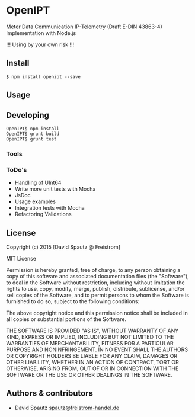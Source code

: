 # OpenIPT

Meter Data Communication IP-Telemetry (Draft E-DIN 43863-4) Implementation with Node.js

!!! Using by your own risk !!!

## Install

```
$ npm install openipt --save
```

## Usage



## Developing

```
OpenIPT$ npm install
OpenIPT$ grunt build
OpenIPT$ grunt test

```

### Tools

### ToDo's

* Handling of UInt64
* Write more unit tests with Mocha
* JsDoc
* Usage examples
* Integration tests with Mocha
* Refactoring Validations

## License

Copyright (c) 2015 [David Spautz @ Freistrom]

MIT License

Permission is hereby granted, free of charge, to any person obtaining
a copy of this software and associated documentation files (the
"Software"), to deal in the Software without restriction, including
without limitation the rights to use, copy, modify, merge, publish,
distribute, sublicense, and/or sell copies of the Software, and to
permit persons to whom the Software is furnished to do so, subject to
the following conditions:

The above copyright notice and this permission notice shall be
included in all copies or substantial portions of the Software.

THE SOFTWARE IS PROVIDED "AS IS", WITHOUT WARRANTY OF ANY KIND,
EXPRESS OR IMPLIED, INCLUDING BUT NOT LIMITED TO THE WARRANTIES OF
MERCHANTABILITY, FITNESS FOR A PARTICULAR PURPOSE AND
NONINFRINGEMENT. IN NO EVENT SHALL THE AUTHORS OR COPYRIGHT HOLDERS BE
LIABLE FOR ANY CLAIM, DAMAGES OR OTHER LIABILITY, WHETHER IN AN ACTION
OF CONTRACT, TORT OR OTHERWISE, ARISING FROM, OUT OF OR IN CONNECTION
WITH THE SOFTWARE OR THE USE OR OTHER DEALINGS IN THE SOFTWARE.


## Authors & contributors

* David Spautz <spautz@freistrom-handel.de>

